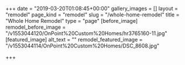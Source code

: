 +++
date = "2019-03-20T01:08:45+00:00"
gallery_images = []
layout = "remodel"
page_kind = "remodel"
slug = "/whole-home-remodel"
title = "Whole Home Remodel"
type = "page"
[before_image]
remodel_before_image = "/v1553044120/OnPoint%20Custom%20Homes/hr3765160-11.jpg"
[featured_image]
alt_text = ""
remodel_featured_image = "/v1553044114/OnPoint%20Custom%20Homes/DSC_8608.jpg"

+++
